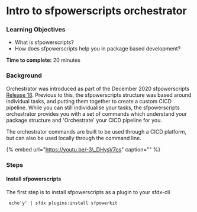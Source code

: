 # Intro to sfpowerscripts orchestrator

### **Learning Objectives**

* What is sfpowerscripts?
* How does sfpowerscripts help you in package based development? 

**Time to complete:** 20 minutes

### Background

Orchestrator was introduced as part of the December 2020 sfpowerscripts [Release 18](https://github.com/Accenture/sfpowerscripts/releases/tag/Release_18). Previous to this, the sfpowerscripts structure was based around individual tasks, and putting them together to create a custom CICD pipeline. While you can still individualise your tasks, the sfpowerscripts orchestrator provides you with a set of commands which understand your package structure and 'Orchestrate' your CICD pipeline for you.

The orchestrator commands are built to be used through a CICD platform, but can also be used locally through the command line.

{% embed url="https://youtu.be/-3\_DHysV7os" caption="" %}

### **Steps** 

#### **Install sfpowerscripts** 

The first step is to install sfpowerscripts as a plugin to your sfdx-cli

```text
 echo'y' | sfdx plugins:install sfpowerkit
```

#### 

